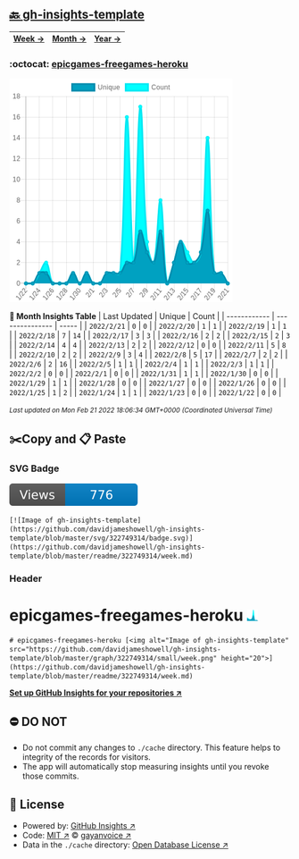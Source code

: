 ## [🔙 gh-insights-template](https://github.com/davidjameshowell/gh-insights-template)
| [**Week →**](https://github.com/davidjameshowell/gh-insights-template/blob/master/readme/322749314/week.md) | [**Month →**](https://github.com/davidjameshowell/gh-insights-template/blob/master/readme/322749314/month.md) | [**Year →**](https://github.com/davidjameshowell/gh-insights-template/blob/master/readme/322749314/year.md) |
 | ------------ | --------------- | ----- |

### :octocat: [epicgames-freegames-heroku](https://github.com/davidjameshowell/epicgames-freegames-heroku)
![Image of gh-insights-template](https://github.com/davidjameshowell/gh-insights-template/blob/master/graph/322749314/large/month.png)

**:calendar: Month Insights Table**
| Last Updated | Unique | Count |
 | ------------ | --------------- | ----- |
 | `2022/2/21` |  `0` | `0` |
 | `2022/2/20` |  `1` | `1` |
 | `2022/2/19` |  `1` | `1` |
 | `2022/2/18` |  `7` | `14` |
 | `2022/2/17` |  `3` | `3` |
 | `2022/2/16` |  `2` | `2` |
 | `2022/2/15` |  `2` | `3` |
 | `2022/2/14` |  `4` | `4` |
 | `2022/2/13` |  `2` | `2` |
 | `2022/2/12` |  `0` | `0` |
 | `2022/2/11` |  `5` | `8` |
 | `2022/2/10` |  `2` | `2` |
 | `2022/2/9` |  `3` | `4` |
 | `2022/2/8` |  `5` | `17` |
 | `2022/2/7` |  `2` | `2` |
 | `2022/2/6` |  `2` | `16` |
 | `2022/2/5` |  `1` | `1` |
 | `2022/2/4` |  `1` | `1` |
 | `2022/2/3` |  `1` | `1` |
 | `2022/2/2` |  `0` | `0` |
 | `2022/2/1` |  `0` | `0` |
 | `2022/1/31` |  `1` | `1` |
 | `2022/1/30` |  `0` | `0` |
 | `2022/1/29` |  `1` | `1` |
 | `2022/1/28` |  `0` | `0` |
 | `2022/1/27` |  `0` | `0` |
 | `2022/1/26` |  `0` | `0` |
 | `2022/1/25` |  `1` | `2` |
 | `2022/1/24` |  `1` | `1` |
 | `2022/1/23` |  `0` | `0` |
 | `2022/1/22` |  `0` | `0` |

<small><i>Last updated on Mon Feb 21 2022 18:06:34 GMT+0000 (Coordinated Universal Time)</i></small>

## ✂️Copy and 📋 Paste
### SVG Badge
[![Image of gh-insights-template](https://github.com/davidjameshowell/gh-insights-template/blob/master/svg/322749314/badge.svg)](https://github.com/davidjameshowell/gh-insights-template/blob/master/readme/322749314/week.md)
```readme
[![Image of gh-insights-template](https://github.com/davidjameshowell/gh-insights-template/blob/master/svg/322749314/badge.svg)](https://github.com/davidjameshowell/gh-insights-template/blob/master/readme/322749314/week.md)
```
### Header
# epicgames-freegames-heroku [<img alt="Image of gh-insights-template" src="https://github.com/davidjameshowell/gh-insights-template/blob/master/graph/322749314/small/week.png" height="20">](https://github.com/davidjameshowell/gh-insights-template/blob/master/readme/322749314/week.md)
```readme
# epicgames-freegames-heroku [<img alt="Image of gh-insights-template" src="https://github.com/davidjameshowell/gh-insights-template/blob/master/graph/322749314/small/week.png" height="20">](https://github.com/davidjameshowell/gh-insights-template/blob/master/readme/322749314/week.md)
```
[**Set up GitHub Insights for your repositories ↗️**](https://github.com/gayanvoice/github-insights)
## ⛔ DO NOT
- Do not commit any changes to `./cache` directory. This feature helps to integrity of the records for visitors.
- The app will automatically stop measuring insights until you revoke those commits.
## 📄 License
- Powered by: [GitHub Insights ↗️](https://github.com/gayanvoice/github-insights)
- Code: [MIT ↗️](./LICENSE) © [gayanvoice ↗️](https://github.com/gayanvoice)
- Data in the `./cache` directory: [Open Database License ↗️](https://opendatacommons.org/licenses/odbl/1-0/)